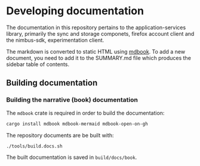# Developing documentation

The documentation in this repository pertains to the application-services library, primarily the sync and storage componets, firefox account client and the nimbus-sdk, experimentation client.

The markdown is converted to static HTML using [mdbook](https://rust-lang.github.io/mdBook/).  To add a new document, you need to add it to the SUMMARY.md file which produces the sidebar table of contents.

## Building documentation

### Building the narrative (book) documentation

The `mdbook` crate is required in order to build the documentation:

```sh
cargo install mdbook mdbook-mermaid mdbook-open-on-gh
```

The repository documents are be built with:

```sh
./tools/build.docs.sh
```

The built documentation is saved in `build/docs/book`.